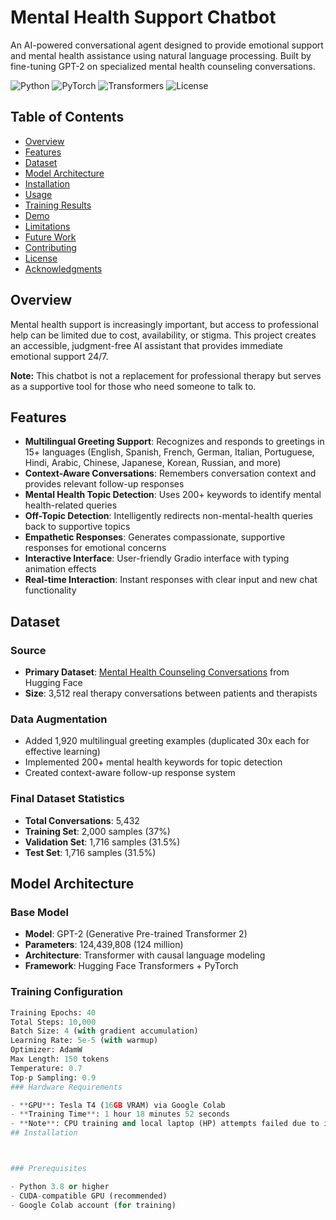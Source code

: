 # Mental Health Support Chatbot

An AI-powered conversational agent designed to provide emotional support and mental health assistance using natural language processing. Built by fine-tuning GPT-2 on specialized mental health counseling conversations.

![Python](https://img.shields.io/badge/Python-3.8+-blue.svg)
![PyTorch](https://img.shields.io/badge/PyTorch-2.8.0-red.svg)
![Transformers](https://img.shields.io/badge/Transformers-4.x-orange.svg)
![License](https://img.shields.io/badge/License-MIT-green.svg)

## Table of Contents
- [Overview](#overview)
- [Features](#features)
- [Dataset](#dataset)
- [Model Architecture](#model-architecture)
- [Installation](#installation)
- [Usage](#usage)
- [Training Results](#training-results)
- [Demo](#demo)
- [Limitations](#limitations)
- [Future Work](#future-work)
- [Contributing](#contributing)
- [License](#license)
- [Acknowledgments](#acknowledgments)

## Overview

Mental health support is increasingly important, but access to professional help can be limited due to cost, availability, or stigma. This project creates an accessible, judgment-free AI assistant that provides immediate emotional support 24/7.

**Note:** This chatbot is not a replacement for professional therapy but serves as a supportive tool for those who need someone to talk to.

## Features

- **Multilingual Greeting Support**: Recognizes and responds to greetings in 15+ languages (English, Spanish, French, German, Italian, Portuguese, Hindi, Arabic, Chinese, Japanese, Korean, Russian, and more)
- **Context-Aware Conversations**: Remembers conversation context and provides relevant follow-up responses
- **Mental Health Topic Detection**: Uses 200+ keywords to identify mental health-related queries
- **Off-Topic Detection**: Intelligently redirects non-mental-health queries back to supportive topics
- **Empathetic Responses**: Generates compassionate, supportive responses for emotional concerns
- **Interactive Interface**: User-friendly Gradio interface with typing animation effects
- **Real-time Interaction**: Instant responses with clear input and new chat functionality

## Dataset

### Source
- **Primary Dataset**: [Mental Health Counseling Conversations](https://huggingface.co/datasets/Amod/mental_health_counseling_conversations) from Hugging Face
- **Size**: 3,512 real therapy conversations between patients and therapists

### Data Augmentation
- Added 1,920 multilingual greeting examples (duplicated 30x each for effective learning)
- Implemented 200+ mental health keywords for topic detection
- Created context-aware follow-up response system

### Final Dataset Statistics
- **Total Conversations**: 5,432
- **Training Set**: 2,000 samples (37%)
- **Validation Set**: 1,716 samples (31.5%)
- **Test Set**: 1,716 samples (31.5%)

## Model Architecture

### Base Model
- **Model**: GPT-2 (Generative Pre-trained Transformer 2)
- **Parameters**: 124,439,808 (124 million)
- **Architecture**: Transformer with causal language modeling
- **Framework**: Hugging Face Transformers + PyTorch

### Training Configuration
```python
Training Epochs: 40
Total Steps: 10,000
Batch Size: 4 (with gradient accumulation)
Learning Rate: 5e-5 (with warmup)
Optimizer: AdamW
Max Length: 150 tokens
Temperature: 0.7
Top-p Sampling: 0.9
### Hardware Requirements

- **GPU**: Tesla T4 (16GB VRAM) via Google Colab
- **Training Time**: 1 hour 18 minutes 52 seconds
- **Note**: CPU training and local laptop (HP) attempts failed due to insufficient computational resources
## Installation



### Prerequisites

- Python 3.8 or higher
- CUDA-compatible GPU (recommended)
- Google Colab account (for training)
